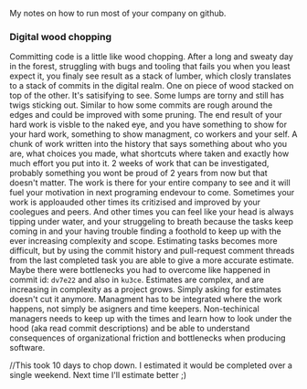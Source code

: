 My notes on how to run most of your company on github<!--more-->.

### Digital wood chopping
Committing code is a little like wood chopping. After a long and sweaty day in the forest, struggling with bugs and tooling that fails you when you least expect it, you finaly see result as a stack of lumber, which closly translates to a stack of commits in the digital realm. One on piece of wood stacked on top of the other. It's satisifying to see. Some lumps are torny and still has twigs sticking out. Similar to how some commits are rough around the edges and could be improved with some pruning. The end result of your hard work is visble to the naked eye, and you have something to show for your hard work, something to show managment, co workers and your self. A chunk of work written into the history that says something about who you are, what choices you made, what shortcuts where taken and exactly how much effort you put into it. 2 weeks of work that can be investigated, probably something you wont be proud of 2 years from now but that doesn't matter. The work is there for your entire company to see and it will fuel your motivation in next programing endevour to come. Sometimes your work is apploauded other times its critizised and improved by your coolegues and peers. And other times you can feel like your head is always tipping under water, and your struggeling to breath because the tasks keep coming in and your having trouble finding a foothold to keep up with the ever increasing complexity and scope. Estimating tasks becomes more difficult, but by using the commit history and pull-request comment threads from the last completed task you are able to give a more accurate estimate. Maybe there were bottlenecks you had to overcome like happened in commit id: `dv7e22` and also in `ku3ce`. Estimates are complex, and are increasing in complexity as a project grows. Simply asking for estimates doesn't cut it anymore. Managment has to be integrated  where the work happens, not simply be asigners and time keepers. Non-techinical managers needs to keep up with the times and learn how to look under the hood (aka read commit descriptions) and be able to understand consequences of organizational friction and bottlenecks when producing software. 

<Insert wood-chopping image here>

//This took 10 days to chop down. I estimated it would be completed over a single weekend. Next time I'll estimate better ;) 


